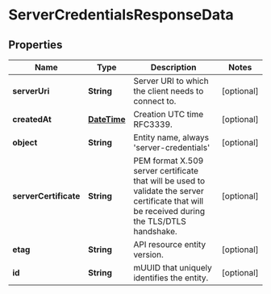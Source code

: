 
# ServerCredentialsResponseData

## Properties
Name | Type | Description | Notes
------------ | ------------- | ------------- | -------------
**serverUri** | **String** | Server URI to which the client needs to connect to. |  [optional]
**createdAt** | [**DateTime**](DateTime.md) | Creation UTC time RFC3339. |  [optional]
**object** | **String** | Entity name, always &#39;server-credentials&#39; |  [optional]
**serverCertificate** | **String** | PEM format X.509 server certificate that will be used to validate the server certificate that will be received during the TLS/DTLS handshake. |  [optional]
**etag** | **String** | API resource entity version. |  [optional]
**id** | **String** | mUUID that uniquely identifies the entity. |  [optional]



